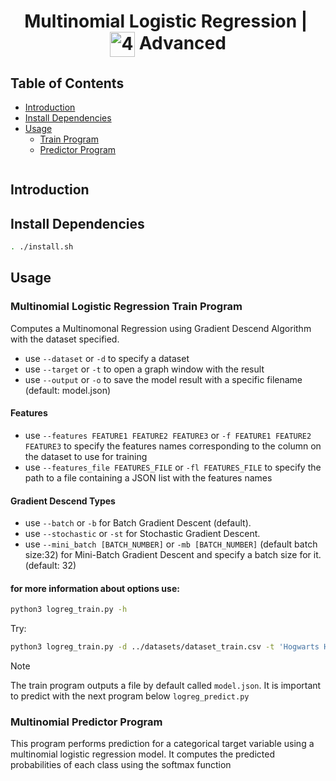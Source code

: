 <!--HEADER-->
<h1 align="center"> Multinomial Logistic Regression | 
 <picture>
  <source media="(prefers-color-scheme: dark)" srcset="https://cdn.simpleicons.org/42/white">
  <img alt="42" width=40 align="center" src="https://cdn.simpleicons.org/42/Black">
 </picture>
 Advanced 
  <!-- <img alt="Complete" src="https://raw.githubusercontent.com/Mqxx/GitHub-Markdown/main/blockquotes/badge/dark-theme/complete.svg"> -->
</h1>
<!--FINISH HEADER-->

<!--MINI DESCRIPTION-->
> 


## Table of Contents
- [Introduction](#introduction)
- [Install Dependencies](#install-dependencies)
- [Usage](#usage)
  - [Train Program](#multinomial-logistic-regression-train-program)
  - [Predictor Program](#multinomial-predictor-program)
<!--
- [Contributing](#contributing)
- [License](#license)
-->
![]()
<!--
> [!IMPORTANT]  
> When refering in the project about theta0($\theta_0$) and theta1($\theta_1$) in the project:
> * theta0($\theta_0$) is the intercept, and can be used interchangeably with the term "intercept." It represents the value of 𝑦 when 𝑥=0.
> * theta1($\theta_1$) is the slope, and can be used interchangeably with the term "slope." It represents how much 𝑦 changes for each unit increase in 𝑥.
-->
## Introduction
## Install Dependencies
```bash
. ./install.sh
```
## Usage
### Multinomial Logistic Regression Train Program
Computes a Multinomonal Regression using Gradient Descend Algorithm with the dataset specified.
* use ```--dataset``` or ```-d``` to specify a dataset
* use ```--target``` or ```-t``` to open a graph window with the result
* use ```--output``` or ```-o``` to save the model result with a specific filename (default: model.json) 

#### Features
* use ```--features FEATURE1 FEATURE2 FEATURE3``` or  ```-f FEATURE1 FEATURE2 FEATURE3``` to specify the features names corresponding to the column on the dataset to use for training
* use ```--features_file FEATURES_FILE``` or ```-fl FEATURES_FILE``` to specify the path to a file containing a JSON list with the features names  

#### Gradient Descend Types
* use ```--batch``` or ```-b``` for Batch Gradient Descent (default).  
* use ```--stochastic``` or ```-st``` for Stochastic Gradient Descent.
* use ```--mini_batch [BATCH_NUMBER]``` or ```-mb [BATCH_NUMBER]``` (default batch size:32) for Mini-Batch Gradient Descent and specify a batch size for it. (default: 32)
#### for more information about options use:
```bash
python3 logreg_train.py -h
```
Try:
```bash
python3 logreg_train.py -d ../datasets/dataset_train.csv -t 'Hogwarts House' -fl example_features_list.json
```

> [!NOTE]
> The train program outputs a file by default called ```model.json```. It is important to predict with the next program below ```logreg_predict.py```
   
### Multinomial Predictor Program
This program performs prediction for a categorical target variable using a multinomial logistic regression model. It computes the predicted probabilities of each class using the softmax function

<!--
* use --theta0 or -t0 to specify the theta0 or intercept
* use --theta1 or -t1 to specify the theta1 or slope
* use --json or -j for input a json with theta0 and theta1 result from the previous program
##### for more information about options use:
```bash
python3 logreg_predict.py -h
```
Try:
```bash
python3 logreg_predict.py -d ../datasets/dataset_test.csv -i model.json
```-->
